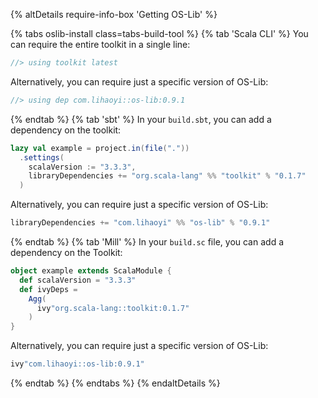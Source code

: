{% altDetails require-info-box 'Getting OS-Lib' %}

{% tabs oslib-install class=tabs-build-tool %}
{% tab 'Scala CLI' %}
You can require the entire toolkit in a single line:
```scala
//> using toolkit latest
```

Alternatively, you can require just a specific version of OS-Lib:
```scala
//> using dep com.lihaoyi::os-lib:0.9.1
```
{% endtab %}
{% tab 'sbt' %}
In your `build.sbt`, you can add a dependency on the toolkit:
```scala
lazy val example = project.in(file("."))
  .settings(
    scalaVersion := "3.3.3",
    libraryDependencies += "org.scala-lang" %% "toolkit" % "0.1.7"
  )
```
Alternatively, you can require just a specific version of OS-Lib:
```scala
libraryDependencies += "com.lihaoyi" %% "os-lib" % "0.9.1"
```
{% endtab %}
{% tab 'Mill' %}
In your `build.sc` file, you can add a dependency on the Toolkit:
```scala
object example extends ScalaModule {
  def scalaVersion = "3.3.3"
  def ivyDeps =
    Agg(
      ivy"org.scala-lang::toolkit:0.1.7"
    )
}
```
Alternatively, you can require just a specific version of OS-Lib:
```scala
ivy"com.lihaoyi::os-lib:0.9.1"
```
{% endtab %}
{% endtabs %}
{% endaltDetails %}
